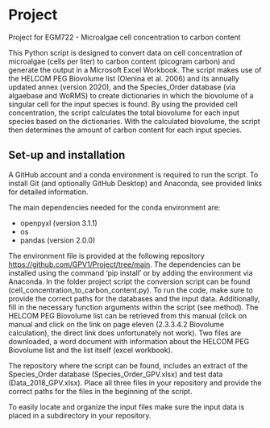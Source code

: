 # Project
Project for EGM722 - Microalgae cell concentration to carbon content

This Python script is designed to convert data on cell concentration of microalgae (cells per liter) to carbon content (picogram carbon) and generate the output in a Microsoft Excel Workbook. The script makes use of the HELCOM PEG Biovolume list (Olenina et al. 2006) and its annually updated annex  (version 2020), and the Species_Order database (via algaebase and WoRMS) to create dictionaries in which the biovolume of a singular cell for the input species is found. 
By using the provided cell concentration, the script calculates the total biovolume for each input species based on the dictionaries. With the calculated biovolume, the script then determines the amount of carbon content for each input species.


Set-up and installation
------------
A GitHub account and a conda environment is required to run the script. 
To install Git (and optionally GitHub Desktop) and Anaconda, see provided links for detailed information.

The main dependencies needed for the conda environment are:

-	openpyxl (version 3.1.1)
-	os
-	pandas (version 2.0.0)

The environment file is provided at the following repository https://github.com/GPV1/Project/tree/main. The dependencies can be installed using the command ‘pip install’ or by adding the environment via Anaconda. 
In the folder project script the conversion script can be found (cell_concentration_to_carbon_content.py). To run the code, make sure to provide the correct paths for the databases and the input data. Additionally, fill in the necessary function arguments within the script (see method).
The HELCOM PEG Biovolume list can be retrieved from this manual (click on manual and click on the link on page eleven (2.3.3.4.2 Biovolume calculation), the direct link does unfortunately not work). Two files are downloaded, a word document with information about the HELCOM PEG Biovolume list and the list itself (excel workbook). 

The repository where the script can be found, includes an extract of the Species_Order database (Species_Order_GPV.xlsx) and test data (Data_2018_GPV.xlsx). Place all three files in your repository and provide the correct paths for the files in the beginning of the script.

To easily locate and organize the input files make sure the input data is placed in a subdirectory in your repository. 
